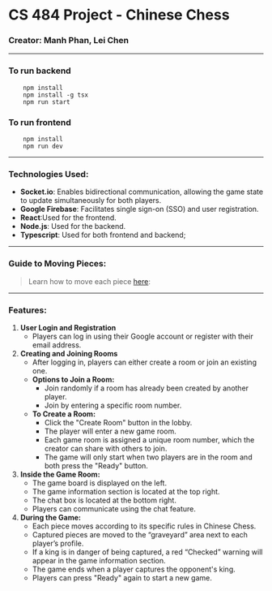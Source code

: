 # CS 484 Project - Chinese Chess

### Creator: Manh Phan, Lei Chen

---

### To run backend

```
    npm install
    npm install -g tsx
    npm run start
```

### To run frontend

```
    npm install
    npm run dev
```

---

### Technologies Used:

- **Socket.io**: Enables bidirectional communication,
  allowing the game state to update simultaneously for both players.
- **Google Firebase**: Facilitates single sign-on (SSO) and user registration.
- **React**:Used for the frontend.
- **Node.js**: Used for the backend.
- **Typescript**: Used for both frontend and backend;

---

### Guide to Moving Pieces:

> Learn how to move each piece [here](https://www.xiangqi.com/help/pieces-and-moves):

---

### Features:

1. **User Login and Registration**
   - Players can log in using their Google account or register with their email address.
2. **Creating and Joining Rooms**
   - After logging in, players can either create a room or join an existing one.
   - **Options to Join a Room:**
     - Join randomly if a room has already been created by another player.
     - Join by entering a specific room number.
   - **To Create a Room:**
     - Click the "Create Room" button in the lobby.
     - The player will enter a new game room.
     - Each game room is assigned a unique room number, which the creator can share with others to join.
     - The game will only start when two players are in the room and both press the "Ready" button.
3. **Inside the Game Room:**
   - The game board is displayed on the left.
   - The game information section is located at the top right.
   - The chat box is located at the bottom right.
   - Players can communicate using the chat feature.
4. **During the Game:**
   - Each piece moves according to its specific rules in Chinese Chess.
   - Captured pieces are moved to the “graveyard” area next to each player’s profile.
   - If a king is in danger of being captured, a red
     “Checked” warning will appear in the game information section.
   - The game ends when a player captures the opponent's king.
   - Players can press "Ready" again to start a new game.
